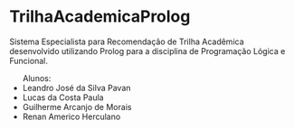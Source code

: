 # TrilhaAcademicaProlog
Sistema Especialista para Recomendação de Trilha Acadêmica desenvolvido utilizando Prolog para a disciplina de Programação Lógica e Funcional.

<ul> Alunos:
  <li>Leandro José da Silva Pavan</li>
  <li>Lucas da Costa Paula</li>
  <li>Guilherme Arcanjo de Morais</li>
  <li>Renan Americo Herculano</li>
</ul>
